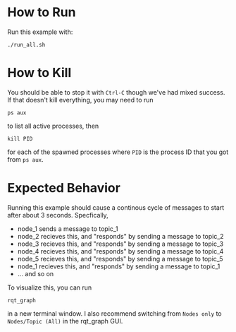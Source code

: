 # How to Run
Run this example with:
```
./run_all.sh
```
# How to Kill
You should be able to stop it with `Ctrl-C` though we've had mixed success. If that doesn't kill everything,
you may need to run
```
ps aux
```
to list all active processes, then
```
kill PID
```
for each of the spawned processes where `PID` is the process ID that you got from `ps aux`.
# Expected Behavior
Running this example should cause a continous cycle of messages to start after about 3 seconds. Specfically,
- node_1 sends a message to topic_1
- node_2 recieves this, and "responds" by sending a message to topic_2
- node_3 recieves this, and "responds" by sending a message to topic_3
- node_4 recieves this, and "responds" by sending a message to topic_4
- node_5 recieves this, and "responds" by sending a message to topic_5
- node_1 recieves this, and "responds" by sending a message to topic_1
- ... and so on

To visualize this, you can run
```
rqt_graph
```
in a new terminal window. I also recommend switching from `Nodes only` to `Nodes/Topic (All)` in the rqt_graph GUI.